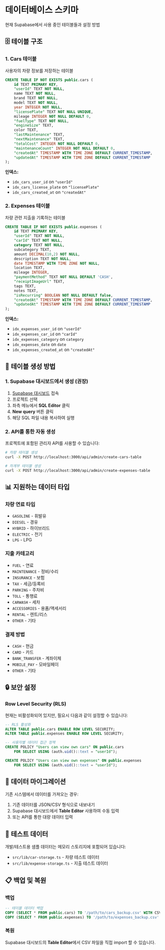 # 데이터베이스 스키마

현재 Supabase에서 사용 중인 테이블들과 설정 방법

## 🗄 테이블 구조

### 1. Cars 테이블
사용자의 차량 정보를 저장하는 테이블

```sql
CREATE TABLE IF NOT EXISTS public.cars (
    id TEXT PRIMARY KEY,
    "userId" TEXT NOT NULL,
    name TEXT NOT NULL,
    brand TEXT NOT NULL,
    model TEXT NOT NULL,
    year INTEGER NOT NULL,
    "licensePlate" TEXT NOT NULL UNIQUE,
    mileage INTEGER NOT NULL DEFAULT 0,
    "fuelType" TEXT NOT NULL,
    "engineSize" TEXT,
    color TEXT,
    "lastMaintenance" TEXT,
    "nextMaintenance" TEXT,
    "totalCost" INTEGER NOT NULL DEFAULT 0,
    "maintenanceCount" INTEGER NOT NULL DEFAULT 0,
    "createdAt" TIMESTAMP WITH TIME ZONE DEFAULT CURRENT_TIMESTAMP,
    "updatedAt" TIMESTAMP WITH TIME ZONE DEFAULT CURRENT_TIMESTAMP
);
```

**인덱스:**
- `idx_cars_user_id` on `"userId"`
- `idx_cars_license_plate` on `"licensePlate"`
- `idx_cars_created_at` on `"createdAt"`

### 2. Expenses 테이블
차량 관련 지출을 기록하는 테이블

```sql
CREATE TABLE IF NOT EXISTS public.expenses (
    id TEXT PRIMARY KEY,
    "userId" TEXT NOT NULL,
    "carId" TEXT NOT NULL,
    category TEXT NOT NULL,
    subcategory TEXT,
    amount DECIMAL(10,2) NOT NULL,
    description TEXT NOT NULL,
    date TIMESTAMP WITH TIME ZONE NOT NULL,
    location TEXT,
    mileage INTEGER,
    "paymentMethod" TEXT NOT NULL DEFAULT 'CASH',
    "receiptImageUrl" TEXT,
    tags TEXT,
    notes TEXT,
    "isRecurring" BOOLEAN NOT NULL DEFAULT false,
    "createdAt" TIMESTAMP WITH TIME ZONE DEFAULT CURRENT_TIMESTAMP,
    "updatedAt" TIMESTAMP WITH TIME ZONE DEFAULT CURRENT_TIMESTAMP
);
```

**인덱스:**
- `idx_expenses_user_id` on `"userId"`
- `idx_expenses_car_id` on `"carId"`
- `idx_expenses_category` on `category`
- `idx_expenses_date` on `date`
- `idx_expenses_created_at` on `"createdAt"`

## 🚀 테이블 생성 방법

### 1. Supabase 대시보드에서 생성 (권장)

1. [Supabase 대시보드](https://supabase.com/dashboard) 접속
2. 프로젝트 선택
3. 좌측 메뉴에서 **SQL Editor** 클릭
4. **New query** 버튼 클릭
5. 해당 SQL 파일 내용 복사하여 실행

### 2. API를 통한 자동 생성

프로젝트에 포함된 관리자 API를 사용할 수 있습니다:

```bash
# 차량 테이블 생성
curl -X POST http://localhost:3000/api/admin/create-cars-table

# 차계부 테이블 생성  
curl -X POST http://localhost:3000/api/admin/create-expenses-table
```

## 📊 지원하는 데이터 타입

### 차량 연료 타입
- `GASOLINE` - 휘발유
- `DIESEL` - 경유
- `HYBRID` - 하이브리드
- `ELECTRIC` - 전기
- `LPG` - LPG

### 지출 카테고리
- `FUEL` - 연료
- `MAINTENANCE` - 정비/수리
- `INSURANCE` - 보험
- `TAX` - 세금/등록비
- `PARKING` - 주차비
- `TOLL` - 통행료
- `CARWASH` - 세차
- `ACCESSORIES` - 용품/액세서리
- `RENTAL` - 렌트/리스
- `OTHER` - 기타

### 결제 방법
- `CASH` - 현금
- `CARD` - 카드
- `BANK_TRANSFER` - 계좌이체
- `MOBILE_PAY` - 모바일페이
- `OTHER` - 기타

## 🔒 보안 설정

### Row Level Security (RLS)
현재는 비활성화되어 있지만, 필요시 다음과 같이 설정할 수 있습니다:

```sql
-- RLS 활성화
ALTER TABLE public.cars ENABLE ROW LEVEL SECURITY;
ALTER TABLE public.expenses ENABLE ROW LEVEL SECURITY;

-- 사용자별 데이터 접근 정책
CREATE POLICY "Users can view own cars" ON public.cars
    FOR SELECT USING (auth.uid()::text = "userId");

CREATE POLICY "Users can view own expenses" ON public.expenses  
    FOR SELECT USING (auth.uid()::text = "userId");
```

## 🔄 데이터 마이그레이션

기존 시스템에서 데이터를 가져오는 경우:

1. 기존 데이터를 JSON/CSV 형식으로 내보내기
2. Supabase 대시보드에서 **Table Editor** 사용하여 수동 입력
3. 또는 API를 통한 대량 데이터 입력

## 🧪 테스트 데이터

개발/테스트용 샘플 데이터는 메모리 스토리지에 포함되어 있습니다:

- `src/lib/car-storage.ts` - 차량 테스트 데이터
- `src/lib/expense-storage.ts` - 지출 테스트 데이터

## 📋 백업 및 복원

### 백업
```sql
-- 테이블 데이터 백업
COPY (SELECT * FROM public.cars) TO '/path/to/cars_backup.csv' WITH CSV HEADER;
COPY (SELECT * FROM public.expenses) TO '/path/to/expenses_backup.csv' WITH CSV HEADER;
```

### 복원
Supabase 대시보드의 **Table Editor**에서 CSV 파일을 직접 import 할 수 있습니다.